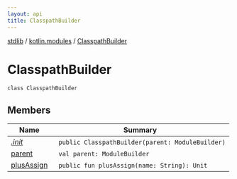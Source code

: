 ```yaml
---
layout: api
title: ClasspathBuilder
---
```

[stdlib](../../index.html) / [kotlin.modules](../index.html) / [ClasspathBuilder](index.html)

# ClasspathBuilder

```
class ClasspathBuilder
```
## Members
| Name | Summary |
|------|---------|
|[*.init*](_init_.html)|&nbsp;&nbsp;`public ClasspathBuilder(parent: ModuleBuilder)`<br>|
|[parent](parent.html)|&nbsp;&nbsp;`val parent: ModuleBuilder`<br>|
|[plusAssign](plusAssign.html)|&nbsp;&nbsp;`public fun plusAssign(name: String): Unit`<br>|
